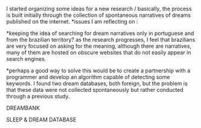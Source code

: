 
I started organizing some ideas for a new research / basically, the process is built initially through the collection of spontaneous narratives of dreams published on the internet.
*issues I am reflecting on :

*keeping the idea of searching for dream narratives only in portuguese and from the brazilian territory? as the research progresses, I feel that brazilians are very focused on asking for the meaning, although there are narratives, many of them are hosted on obscure websites that do not easily appear in search engines.

*perhaps a good way to solve this would be to create a partnership with a programmer and develop an algorithm capable of detecting some keywords. I found two dream databases, both foreign, but the problem is that these data were not collected spontaneously but rather conducted through a previous study.

DREAMBANK

SLEEP & DREAM DATABASE
